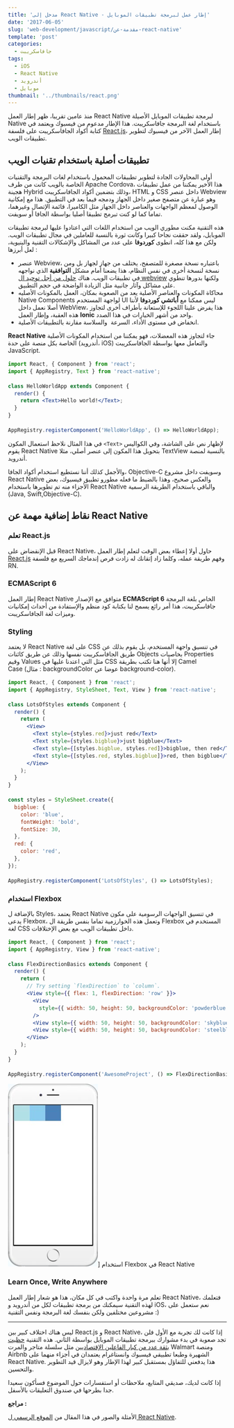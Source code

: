 ```yaml
---
title: 'مدخل إلى React Native - إطار عمل لبرمجة تطبيقات الموبايل'
date: '2017-06-05'
slug: 'web-development/javascript/مقدمة-عن-react-native'
template: 'post'
categories:
  - جافاسكريبت
tags:
  - iOS
  - React Native
  - أندرويد
  - موبايل
thumbnail: '../thumbnails/react.png'
---
```


منذ عامين تقريبا، ظهر إطار العمل React Native لبرمجة تطبيقات الموبايل الأصيلة Native باستخدام لغة البرمجة جافاسكريبت. هذا الإطار مدعوم من فيسبوك ويعتمد في كتابة أكواد الجافاسكريبت على فلسفة [React.js](/web-development/javascript/react-javascript-library/)، إطار العمل الآخر من فيسبوك لتطوير تطبيقات الويب.

## تطبيقات أصلية باستخدام تقنيات الويب

أولى المحاولات الجادة لتطوير تطبيقات المحمول باستخدام لغات البرمجة والتقنيات الخاصة بالويب كانت من طرف Apache Cordova، هذا الأخير يمكننا من عمل تطبيقات هجينة Hybrid وذلك بتضمين أكواد الجافاسكريبت، HTML و CSS داخل عنصر Webview وهو عبارة عن متصفح صغير داخل الجهاز ودمجه فيما بعد في التطبيق. هذا مع إمكانية الوصول لمعظم الواجهات والعناصر داخل الجهاز مثل الكاميرا، قائمة الإتصال وغيرهما، تماما كما لو كنت تبرمج تطبيقا أصليا بواسطة الجافا أو سويفت.

هذه التقنية مكنت مطوري الويب من استخدام اللغات التي اعتادوا عليها لبرمجة تطبيقات الموبايل، ولقد حققت نجاحا كبيرا وكانت ثورة بالنسبة للعاملين في مجال تطبيقات الويب. ولكن مع هذا كله، انطوى **كوردوفا** على عدد من المشاكل والإشكالات التقنية والبنيوية، لعل أبرزها :

- عنصر Webview، باعتباره نسخة مصغرة للمتصفح، يختلف من جهاز لجهاز بل ومن نسخة لنسخة أخرى في نفس النظام، هذا يضعنا أمام مشكل **التوافقية** الذي نواجهه في تطبيقات الويب. هناك [حلول من أجل توحيد ال webview](https://www.tutomena.com/web-development/tools/crosswalk-cordova-plugin/) ولكنها بدورها تنطوي على مشاكل وآثار جانبية مثل الزيادة الواضحة في حجم التطبيق.
- محاكاة المكونات والعناصر الأصلية يعد من الصعوبة بمكان، العمل بالمكونات الأصليه Native Components لواجهة المستخدم UI ليس ممكنا مع **أباتشي كوردوفا** لأننا أصلا نعمل داخل WebView، هذا يفرض علينا اللجوء للإستعانة بأطراف أخرى لتجاوز هذه العقبة، وإطار العمل **Ionic** واحد من أشهر الخيارات في هذا الصدد.
- انخفاض في مستوى الأداء، السرعة  والسلاسة مقارنة بالتطبيقات الأصلية.

**React Native** جاء لتجاوز هذه المعضلات، فهو يمكننا من استخدام المكونات الأصلية الخاصة بكل منصة على حدة (أندرويد، iOS) والتعامل معها بواسطة الجافاسكريبت JavaScript.

```jsx
import React, { Component } from 'react';
import { AppRegistry, Text } from 'react-native';

class HelloWorldApp extends Component {
  render() {
    return <Text>Hello world!</Text>;
  }
}

AppRegistry.registerComponent('HelloWorldApp', () => HelloWorldApp);
```

في هذا المثال نلاحظ استعمال المكون `<Text>` لإظهار نص على الشاشة، وفي الكواليس يقوم React Native بتحويل هذا المكون إلى عنصر أصلي، مثلا TextView بالنسبة لمنصة أندرويد.

والأجمل كذلك أننا نستطيع استخدام أكواد الجافا، Objective-C وسويفت داخل مشروع React Native والعكس صحيح، وهذا بالضبط ما فعله مطورو تطبيق فيسبوك، بعض الأجزاء منه تم تطويرها باستخدام React Native والباقي باستخدام الطريقة الرسمية (Java, Swift,Objective-C).

## نقاط إضافية مهمة عن React Native

### تعلم React.js

قبل الإنقضاض على React Native، حاول أولا إعطاء بعض الوقت لتعلم إطار العمل [React.js](/web-development/javascript/react-javascript-library/) وفهم طريقة عمله، وكلما زاد إتقانك له زادت فرص إندماجك السريع مع فلسفة RN.

### ECMAScript 6

إطار العمل React Native متوافق مع الإصدار **ECMAScript 6** الخاص بلغة البرمجة جافاسكريبت، هذا أمر رائع يسمح لنا بكتابة كود منظم والإستفادة من أحداث إمكانيات وميزات لغة الجافاسكريبت.

### Styling

لا يعتمد React Native على لغة CSS في تنسيق واجهة المستخدم، بل يقوم بذلك عن طريق الجافاسكريبت نفسها وذلك عن طريق كائنات Objects بخاصيات Properties وقيم Values مثل التي اعتدنا عليها في CSS إلا أنها هنا تكتب بطريقة Camel Case (مثال : backgroundColor عوضا عن background-color).

```jsx
import React, { Component } from 'react';
import { AppRegistry, StyleSheet, Text, View } from 'react-native';

class LotsOfStyles extends Component {
  render() {
    return (
      <View>
        <Text style={styles.red}>just red</Text>
        <Text style={styles.bigblue}>just bigblue</Text>
        <Text style={[styles.bigblue, styles.red]}>bigblue, then red</Text>
        <Text style={[styles.red, styles.bigblue]}>red, then bigblue</Text>
      </View>
    );
  }
}

const styles = StyleSheet.create({
  bigblue: {
    color: 'blue',
    fontWeight: 'bold',
    fontSize: 30,
  },
  red: {
    color: 'red',
  },
});

AppRegistry.registerComponent('LotsOfStyles', () => LotsOfStyles);
```

### استخدام Flexbox

بالإضافة ل Styles، يعتمد React Native في تنسيق الواجهات الرسومية على مكون يدعى Flexbox، وتعمل هذه الخوارزمية تماما بنفس طريقة ال Flexbox المستخدم في لغة CSS داخل تطبيقات الويب مع بعض الإختلافات.

```jsx
import React, { Component } from 'react';
import { AppRegistry, View } from 'react-native';

class FlexDirectionBasics extends Component {
  render() {
    return (
      // Try setting `flexDirection` to `column`.
      <View style={{ flex: 1, flexDirection: 'row' }}>
        <View
          style={{ width: 50, height: 50, backgroundColor: 'powderblue' }}
        />
        <View style={{ width: 50, height: 50, backgroundColor: 'skyblue' }} />
        <View style={{ width: 50, height: 50, backgroundColor: 'steelblue' }} />
      </View>
    );
  }
}

AppRegistry.registerComponent('AwesomeProject', () => FlexDirectionBasics);
```

![استخدام Flexbox في React Native](../images/react-native-flexbox-demo.jpg)] استخدام Flexbox في React Native

### Learn Once, Write Anywhere

تعلم مرة واحدة واكتب في كل مكان، هذا هو شعار إطار العمل React Native، فتعلمك لهذه التقنية سيمكنك من برمجة تطبيقات لكل من أندرويد و iOS، نعم ستعمل على مشروعين مختلفين ولكن بنفسك لغة البرمجة ونفس التقنية :)

---

ليس هناك اختلاف كبير بين React.js و React Native، إذا كانت لك تجربة مع الأول فلن تجد صعوبة في بدء مشوارك ببرمجة تطبيقات الموبايل بواسطة الثاني. هذه التقنية [حظيت بثقة عدد من كبار الفاعلين الإقتصاديين](https://facebook.github.io/react-native/showcase.html) مثل سلسلة متاجر والمرت Walmart ومنصة Airbnb الشهيرة وطبعا تطبيقي فيسبوك وانستاغرام يعتمدان في أجزاء منهما على React Native. هذا يدفعني للتفاؤل بمستقبل كبير لهذا الإطار وهو لايزال قيد التطوير والتحسين.

إذا كانت لديك، صديقي المتابع، ملاحظات أو استفسارات حول الموضوع فسأكون سعيدا جدا بطرحها في صندوق التعليقات بالأسفل.

**مراجع :**

الأمثلة والصور في هذا المقال من [الموقع الرسمي ل React Native](https://facebook.github.io/react-native/).
